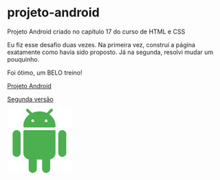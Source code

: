 # projeto-android
Projeto Android criado no capítulo 17 do curso de HTML e CSS

Eu fiz esse desafio duas vezes. Na primeira vez, construí a página exatamente como havia sido proposto. Já na segunda, resolvi mudar um pouquinho.

Foi ótimo, um BELO treino!

<a href="https://kohnduarte.github.io/projeto-android/primeira-vez/index.html" target="_blank">Projeto Android</a>

<a href="https://kohnduarte.github.io/projeto-android/segunda-vez/android.html" target="_blank">Segunda versão</a>

<img src="segunda-vez\images\android-150.png" alt="">

<link rel="stylesheet" href="css/style.css">
